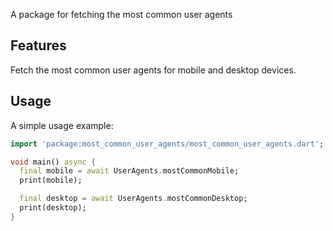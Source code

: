 A package for fetching the most common user agents

## Features

Fetch the most common user agents for mobile and desktop devices.

## Usage

A simple usage example:

```dart
import 'package:most_common_user_agents/most_common_user_agents.dart';

void main() async {
  final mobile = await UserAgents.mostCommonMobile;
  print(mobile);

  final desktop = await UserAgents.mostCommonDesktop;
  print(desktop);
}
```

